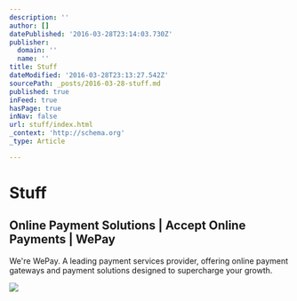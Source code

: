 ```yaml
---
description: ''
author: []
datePublished: '2016-03-28T23:14:03.730Z'
publisher:
  domain: ''
  name: ''
title: Stuff
dateModified: '2016-03-28T23:13:27.542Z'
sourcePath: _posts/2016-03-28-stuff.md
published: true
inFeed: true
hasPage: true
inNav: false
url: stuff/index.html
_context: 'http://schema.org'
_type: Article

---
```

# Stuff

<article style=""><h1>Online Payment Solutions | Accept Online Payments | WePay</h1><p>We're WePay. A leading payment services provider, offering online payment gateways and payment solutions designed to supercharge your growth.</p><img src="https://go.wepay.com/uploads//carecom11.png" /></article>